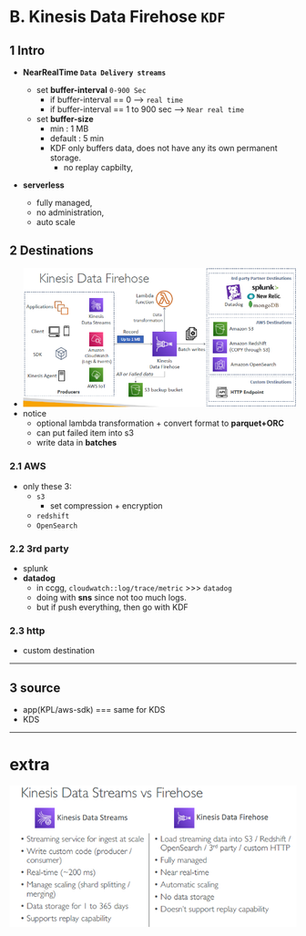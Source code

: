 # B. Kinesis Data Firehose `KDF`
## 1 Intro
- **NearRealTime `Data Delivery streams`**
  - set **buffer-interval** `0-900 Sec`
      - if buffer-interval == 0 --> `real time`
      - if buffer-interval == 1 to 900 sec --> `Near real time`
  - set **buffer-size**
    - min : 1 MB
    - default : 5 min
    - KDF only buffers data, does not have any its own permanent storage.
      - no replay capbilty,
    
- **serverless**
  - fully managed, 
  - no administration, 
  - auto scale
  
## 2 Destinations
- ![img_3.png](../99_img/decouple/img_3.png)
- notice
  - optional lambda transformation + convert format to **parquet+ORC**
  - can put failed item into s3
  - write data in **batches**
  
### 2.1 AWS 
- only these 3:
  - `s3`
    - set compression + encryption
  - `redshift`
  - `OpenSearch`

### 2.2 3rd party
- splunk
- **datadog**
  - in ccgg, `cloudwatch::log/trace/metric` >>> `datadog`
  - doing with **sns** since not too much logs.
  - but if push everything, then go with KDF

### 2.3 http
- custom destination

---
## 3 source
- app(KPL/aws-sdk) === same for KDS
- KDS
---
# extra
![img.png](../99_img/dva/00/kds/img-kdf.png)